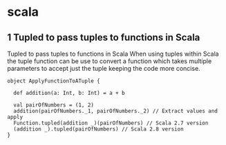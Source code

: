 
# scala

## 1 Tupled to pass tuples to functions in Scala


Tupled to pass tuples to functions in Scala
When using tuples within Scala the tuple function can be use to convert a function which takes multiple parameters to accept just the tuple keeping the code more concise.

```
object ApplyFunctionToATuple {

  def addition(a: Int, b: Int) = a + b

  val pairOfNumbers = (1, 2)
  addition(pairOfNumbers._1, pairOfNumbers._2) // Extract values and apply
  Function.tupled(addition _)(pairOfNumbers) // Scala 2.7 version
  (addition _).tupled(pairOfNumbers) // Scala 2.8 version
}
```


